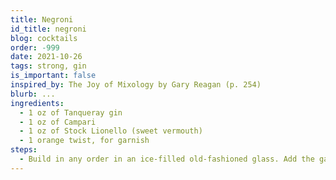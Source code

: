```yaml
---
title: Negroni
id_title: negroni
blog: cocktails
order: -999
date: 2021-10-26
tags: strong, gin
is_important: false
inspired_by: The Joy of Mixology by Gary Reagan (p. 254)
blurb: ...
ingredients:
  - 1 oz of Tanqueray gin
  - 1 oz of Campari
  - 1 oz of Stock Lionello (sweet vermouth)
  - 1 orange twist, for garnish
steps:
  - Build in any order in an ice-filled old-fashioned glass. Add the garnish.
---
```

